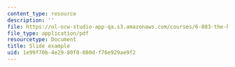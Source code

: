 ```yaml
---
content_type: resource
description: ''
file: https://ol-ocw-studio-app-qa.s3.amazonaws.com/courses/6-803-the-human-intelligence-enterprise-spring-2019/1e99f70b4e2980f0080df76e929ae9f2_MIT6_803S19_slide_example.pdf
file_type: application/pdf
resourcetype: Document
title: Slide example
uid: 1e99f70b-4e29-80f0-080d-f76e929ae9f2
---
```

